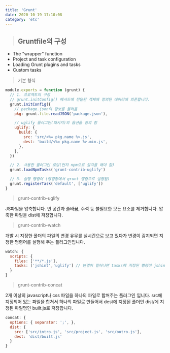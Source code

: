 ```yaml
---
title: 'Grunt'
date: 2020-10-19 17:10:08
category: 'etc'
---
```


> ## Gruntfile의 구성

- The "wrapper" function
- Project and task configuration
- Loading Grunt plugins and tasks
- Custom tasks

> 기본 형식

```js
module.exports = function (grunt) {
  // 1. 프로젝트의 구성
  // grunt.initConfig() 메서드에 전달된 객체에 정의된 데이터에 의존합니다.
  grunt.initConfig({
    // package.json의 정보를 불러옴
    pkg: grunt.file.readJSON('package.json'),

    // uglify 플러그인(패키지)의 옵션을 정의 함
    uglify: {
      build: {
        src: 'src/<%= pkg.name %>.js',
        dest: 'build/<%= pkg.name %>.min.js',
      },
    },
  })

  // 2. 사용한 플러그인 로딩(먼저 npm으로 설치를 해야 함)
  grunt.loadNpmTasks('grunt-contrib-uglify')

  // 3. 실행 명령어 (명령창에서 grunt 명령으로 실행됨)
  grunt.registerTask('default', ['uglify'])
}
```

> grunt-contrib-uglify

JS파일을 압축합니다. 빈 공간과 줄바꿈, 주석 등 불필요한 모든 요소를 제거합니다. 압축한 파일을 dist에 저장합니다.

> grunt-contrib-watch

개발 시 지정한 폴더의 파일의 변경 유무를 실시간으로 보고 있다가 변경이 감지되면 지정한 명령어를 실행해 주는 플러그인입니다.

```js
watch: {
  scripts: {
    files: ['**/*.js'],
    tasks: ['jshint','uglify'] // 변경이 일어나면 tasks에 지정된 명령어 jshint,uglify 를 순차적으로 실행함
  }
}
```

> grunt-contrib-concat

2개 이상의 javascript나 css 파일을 하나의 파일로 합쳐주는 플러그인 입니다.
src에 지정되어 있는 파일을 합쳐서 하나의 파일로 만들어서 dest에 지정된 폴더인 dist/에 지정된 파일명인 built.js로 저장합니다.

```js
concat: {
  options: { separator: ';', },
  dist: {
    src: ['src/intro.js', 'src/project.js', 'src/outro.js'],
    dest: 'dist/built.js'
  }
}
```
